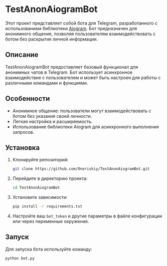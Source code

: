 # TestAnonAiogramBot

Этот проект представляет собой бота для Telegram, разработанного с использованием библиотеки [Aiogram](https://github.com/aiogram/aiogram). Бот предназначен для анонимного общения, позволяя пользователям взаимодействовать с ботом без раскрытия личной информации.

## Описание

TestAnonAiogramBot предоставляет базовый функционал для анонимных чатов в Telegram. Бот использует асинхронное взаимодействие с пользователем и может быть настроен для работы с различными командами и функциями.

## Особенности

- Анонимное общение: пользователи могут взаимодействовать с ботом без указания своей личности.
- Легкая настройка и расширяемость.
- Использование библиотеки Aiogram для асинхронного выполнения запросов.

## Установка

1. Клонируйте репозиторий:

    ```bash
    git clone https://github.com/Oneriskiy/TestAnonAiogramBot.git
    ```

2. Перейдите в директорию проекта:

    ```bash
    cd TestAnonAiogramBot
    ```

3. Установите зависимости:

    ```bash
    pip install -r requirements.txt
    ```

4. Настройте ваш `bot_token` и другие параметры в файле конфигурации или через переменные окружения.

## Запуск

Для запуска бота используйте команду:

```bash
python bot.py
